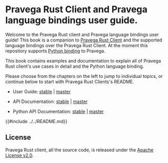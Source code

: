 # Pravega Rust Client and Pravega language bindings user guide.

Welcome to the Pravega Rust client and Pravega language bindings user guide! This book is a companion to 
[Pravega Rust Client](https://docs.rs/pravega-client/0.1.0/pravega_client/) and the supported language bindings over the Pravega Rust
Client. At the moment this repository supports [Python binding](https://github.com/pravega/pravega-client-rust/tree/master/python-binding) to Pravega.

This book contains examples and documentation to explain all of Pravega Rust client's use cases in detail and the Python
language binding.

Please choose from the chapters on the left to jump to individual topics, or continue below to start with Pravega Rust Clients's README.

* User Guide: [stable](https://pravega.github.io/pravega-client-rust/) | [master](./index.html)

* API Documentation: [stable](https://docs.rs/pravega_client/) |  [master](./doc/index.html)

* Python API Documentation: [stable]() | [master](./python/pravega_client_rust.html)

{{#include ../../README.md}}

## License

Pravega Rust client, all the source code, is released under the [Apache License v2.0](https://www.apache.org/licenses/LICENSE-2.0).

